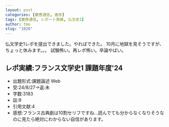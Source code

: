 ```yaml
---
layout: post
categories: [慶應通信, 進捗]
tags: [慶應通信, レポート実績, 仏文史1]
author: tmo
slug: "1020"
---
```

仏文学史1レポを提出できました。やればできた。
10月に地獄を見そうですが、ちょっと休みます。。。
試験怖い。再レポ怖い。卒論やばい。

## レポ実績:フランス文学史1 課題年度'24
* 出題形式:課題論述 Web
* 受:24/8/27→返:未
* 字数:3183
* 註:9
* 引用文献:4
* 感想:フランス古典劇は10割セリフですね...読んでても分からなくなりそうなのに見たら絶対にわからない自信があります。